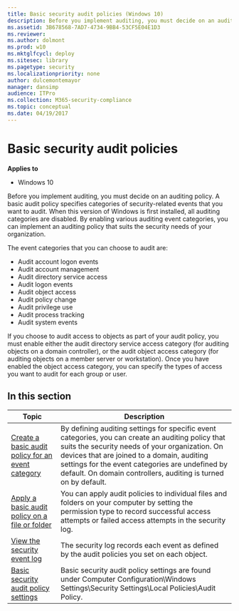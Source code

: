 ```yaml
---
title: Basic security audit policies (Windows 10)
description: Before you implement auditing, you must decide on an auditing policy.
ms.assetid: 3B678568-7AD7-4734-9BB4-53CF5E04E1D3
ms.reviewer: 
ms.author: dolmont
ms.prod: w10
ms.mktglfcycl: deploy
ms.sitesec: library
ms.pagetype: security
ms.localizationpriority: none
author: dulcemontemayor
manager: dansimp
audience: ITPro
ms.collection: M365-security-compliance
ms.topic: conceptual
ms.date: 04/19/2017
---
```


# Basic security audit policies

**Applies to**
-   Windows 10

Before you implement auditing, you must decide on an auditing policy. A basic audit policy specifies categories of security-related events that you want to audit. When this version of Windows is first installed, all auditing categories are disabled. By enabling various auditing event categories, you can implement an auditing policy that suits the security needs of your organization.

The event categories that you can choose to audit are:

-   Audit account logon events
-   Audit account management
-   Audit directory service access
-   Audit logon events
-   Audit object access
-   Audit policy change
-   Audit privilege use
-   Audit process tracking
-   Audit system events

If you choose to audit access to objects as part of your audit policy, you must enable either the audit directory service access category (for auditing objects on a domain controller), or the audit object access category (for auditing objects on a member server or workstation). Once you have enabled the object access category, you can specify the types of access you want to audit for each group or user.

## In this section

| Topic | Description |
| - | - |
| [Create a basic audit policy for an event category](create-a-basic-audit-policy-settings-for-an-event-category.md) | By defining auditing settings for specific event categories, you can create an auditing policy that suits the security needs of your organization. On devices that are joined to a domain, auditing settings for the event categories are undefined by default. On domain controllers, auditing is turned on by default. |
| [Apply a basic audit policy on a file or folder](apply-a-basic-audit-policy-on-a-file-or-folder.md) | You can apply audit policies to individual files and folders on your computer by setting the permission type to record successful access attempts or failed access attempts in the security log. | 
| [View the security event log](view-the-security-event-log.md) | The security log records each event as defined by the audit policies you set on each object.| 
| [Basic security audit policy settings](basic-security-audit-policy-settings.md) | Basic security audit policy settings are found under Computer Configuration\Windows Settings\Security Settings\Local Policies\Audit Policy.|
 
 
